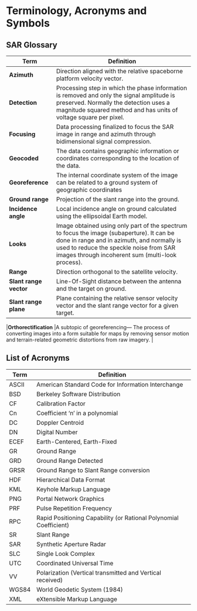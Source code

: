 # Terminology, Acronyms and Symbols


## SAR Glossary 

| Term | Definition |
|------|------------|
|**Azimuth**            |	Direction aligned with the relative spaceborne platform velocity vector. |
|**Detection**	        |Processing step in which the phase information is removed and only the signal amplitude is preserved. Normally the detection uses a magnitude squared method and has units of voltage square per pixel. |
|**Focusing**        |Data processing finalized to focus the SAR image in range and azimuth through bidimensional signal compression.|
|**Geocoded**           |The data contains geographic information or coordinates corresponding to the location of the data. |
|**Georeference**       |The internal coordinate system of the image can be related to a ground system of geographic coordinates |
|**Ground range**	    |Projection of the slant range into the ground.|
|**Incidence angle**	|Local incidence angle on ground calculated using the ellipsoidal Earth model.|
|**Looks**	            |Image obtained using only part of the spectrum to focus the image (subaperture). It can be done in range and in azimuth, and normally is used to reduce the speckle noise from SAR images through incoherent sum (multi-look process).|
|**Range**	            |Direction orthogonal to the satellite velocity. |
|**Slant range vector**	|Line-Of-Sight distance between the antenna and the target on ground.|
|**Slant range plane**	|Plane containing the relative sensor velocity vector and the slant range vector for a given target.|

|**Orthorectification** |A subtopic of georeferencing— The process of converting images into a form suitable for maps by removing sensor motion and terrain-related geometric distortions from raw imagery. |

## List of Acronyms
| Term | Definition |
|------|------------|
|ASCII|	American Standard Code for Information Interchange|
|BSD|	Berkeley Software Distribution|    
|CF|	Calibration Factor|
|Cn|	Coefficient ‘n’ in a polynomial|
|DC|	Doppler Centroid|
|DN|	Digital Number|
|ECEF|	Earth-Centered, Earth-Fixed| 
|GR|	Ground Range|
|GRD|	Ground Range Detected|
|GRSR|	Ground Range to Slant Range conversion|
|HDF|	Hierarchical Data Format|
|KML|	Keyhole Markup Language|
|PNG|	Portal Network Graphics|
|PRF|	Pulse Repetition Frequency|
|RPC|	Rapid Positioning Capability (or Rational Polynomial Coefficient)|
|SR|	Slant Range|
|SAR|	Synthetic Aperture Radar|
|SLC|	Single Look Complex|
|UTC|	Coordinated Universal Time|
|VV|	Polarization (Vertical transmitted and Vertical received)|
|WGS84|	World Geodetic System (1984)|
|XML|	eXtensible Markup Language|
